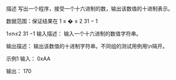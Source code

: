 描述
写出一个程序，接受一个十六进制的数，输出该数值的十进制表示。

数据范围：保证结果在 
1
≤
�
≤
2
31
−
1
 
1≤n≤2 
31
 −1 
输入描述：
输入一个十六进制的数值字符串。

输出描述：
输出该数值的十进制字符串。不同组的测试用例用\n隔开。

示例1
输入：
0xAA

输出：
170